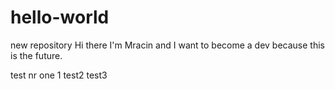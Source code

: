 # hello-world
new repository
Hi there I'm Mracin and I want to become a dev because this is the future.

test nr one 1
test2
test3
